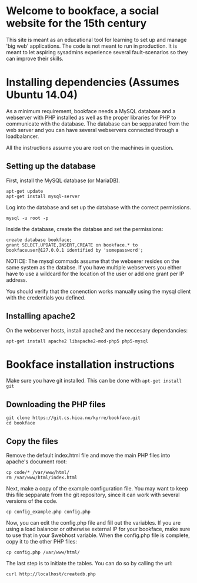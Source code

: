 # Welcome to bookface, a social website for the 15th century

This site is meant as an educational tool for learning to set up and manage 'big web' applications. The code is not meant to run in production. It is meant to let aspiring sysadmins experience several fault-scenarios so they can improve their skills. 

# Installing dependencies (Assumes Ubuntu 14.04)

As a minimum requirement, bookface needs a MySQL database and a webserver with PHP installed as well as the proper libraries for PHP to communicate with the database. The database can be sepparated from the web server and you can have several webservers connected through a loadbalancer.

All the instructions assume you are root on the machines in question.

## Setting up the database

First, install the MySQL database (or MariaDB).

```
apt-get update
apt-get install mysql-server
```
Log into the database and set up the database with the correct permissions.

```
mysql -u root -p
```

Inside the database, create the databse and set the permissions:

```
create database bookface;
grant SELECT,UPDATE,INSERT,CREATE on bookface.* to bookfaceuser@127.0.0.1 identified by 'somepassword';
```

NOTICE: The mysql commads assume that the webserer resides on the same system as the databse. If you have multiple webservers you either have to use a wildcard for the location of the user or add one grant per IP address.

You should verify that the conenction works manually using the mysql client with the credentials you defined.

## Installing apache2

On the webserver hosts, install apache2 and the neccesary dependancies:

```
apt-get install apache2 libapache2-mod-php5 php5-mysql
```

# Bookface installation instructions

Make sure you have git installed. This can be done with ```apt-get install git```

## Downloading the PHP files

```
git clone https://git.cs.hioa.no/kyrre/bookface.git
cd bookface
```

## Copy the files

Remove the default index.html file and move the main PHP files into apache's document root:

```
cp code/* /var/www/html/
rm /var/www/html/index.html
```

Next, make a copy of the example configuration file. You may want to keep this file sepparate from the git repository, since it can work with several versions of the code.

```
cp config_example.php config.php
```

Now, you can edit the config.php file and fill out the variables. If you are using a load balancer or otherwise external IP for your bookface, make sure to use that in your $webhost variable. When the config.php file is complete, copy it to the other PHP files:

```
cp config.php /var/www/html/
```

The last step is to initiate the tables. You can do so by calling the url:

```
curl http://localhost/createdb.php
```
